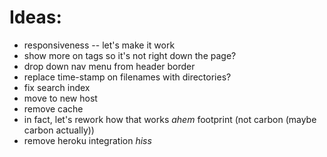 Ideas:
======

- responsiveness -- let's make it work
- show more on tags so it's not right down the page?
- drop down nav menu from header border
- replace time-stamp on filenames with directories?
- fix search index
- move to new host
- remove cache
- in fact, let's rework how that works *ahem* footprint (not carbon (maybe carbon actually))
- remove heroku integration *hiss*
